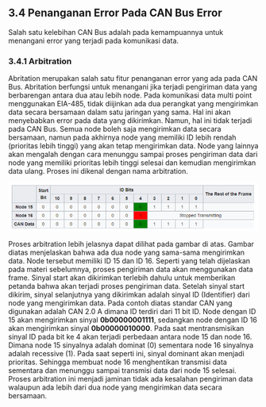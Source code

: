 ## 3.4 Penanganan Error Pada CAN Bus Error

Salah satu kelebihan CAN Bus adalah pada kemampuannya untuk menangani error yang terjadi pada komunikasi data. 

### 3.4.1 Arbitration

Abritation merupakan salah satu fitur penanganan error yang ada pada CAN Bus. Abritation berfungsi untuk menangani jika terjadi pengiriman data yang berbarengan antara dua atau lebih node. Pada komunikasi data multi point menggunakan EIA-485, tidak diijinkan ada dua perangkat yang mengirimkan data secara bersamaan dalam satu jaringan yang sama. Hal ini akan menyebabkan error pada data yang dikirimkan. Namun, hal ini tidak terjadi pada CAN Bus. Semua node boleh saja mengirimkan data secara bersamaan, namun pada akhirnya node yang memiliki ID lebih rendah \(prioritas lebih tinggi\) yang akan tetap mengirimkan data. Node yang lainnya akan mengalah dengan cara menunggu sampai proses pengiriman data dari node yang memiliki prioritas lebih tinggi selesai dan kemudian mengirimkan data ulang. Proses ini dikenal dengan nama arbitration. 

![](/assets/2017-11-06_134502.png)

Proses arbitration lebih jelasnya dapat dilihat pada gambar di atas. Gambar diatas menjelaskan bahwa ada dua node yang sama-sama mengirimkan data. Node tersebut memiliki ID 15 dan ID 16. Seperti yang telah dijelaskan pada materi sebelumnya, proses pengiriman data akan menggunakan data frame. Sinyal start akan dikirimkan terlebih dahulu untuk memberikan petanda bahwa akan terjadi proses pengiriman data. Setelah sinyal start dikirim, sinyal selanjutnya yang dikirimkan adalah sinyal ID \(Identifier\) dari node yang mengirimkan data. Pada contoh diatas standar CAN yang digunakan adalah CAN 2.0 A dimana ID terdiri dari 11 bit ID. Node dengan ID 15 akan mengirimkan sinyal **0b00000001111**, sedangkan node dengan ID 16 akan mengirimkan sinyal **0b00000010000**. Pada saat mentransmisikan sinyal ID pada bit ke 4 akan terjadi perbedaan antara node 15 dan node 16. Dimana node 15 sinyalnya adalah dominat \(0\) sementara node 16 sinyalnya adalah recessive \(1\). Pada saat seperti ini, sinyal dominant akan menjadi prioritas. Sehingga membuat node 16 menghentikan transmisi data sementara dan menunggu sampai transmisi data dari node 15 selesai. Proses arbitration ini menjadi jaminan tidak ada kesalahan pengiriman data walaupun ada lebih dari dua node yang mengirimkan data secara bersamaan.



